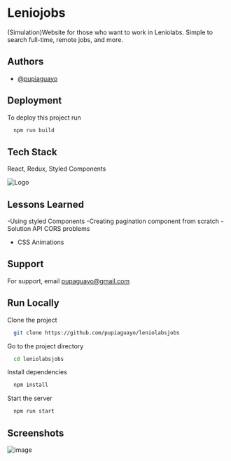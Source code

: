 
# Leniojobs

(Simulation)Website for those who want to work in Leniolabs. Simple to search full-time, remote jobs, and more.

## Authors

- [@pupiaguayo](https://www.github.com/pupiaguayo)

  
## Deployment

To deploy this project run

```bash
  npm run build
```

    
## Tech Stack

React, Redux, Styled Components

  
![Logo](https://i.ibb.co/StBB1Lb/leniologo.png)

    
## Lessons Learned

 -Using styled Components
 -Creating pagination component from scratch
 -Solution API CORS problems
- CSS Animations
  
## Support

For support, email pupaguayo@gmail.com

  
## Run Locally

Clone the project

```bash
  git clone https://github.com/pupiaguayo/leniolabsjobs
```

Go to the project directory

```bash
  cd leniolabsjobs
```

Install dependencies

```bash
  npm install
```

Start the server

```bash
  npm run start
```

  
## Screenshots
![image](https://user-images.githubusercontent.com/67393038/120259198-df619100-c269-11eb-8019-43ecd1b858b5.png)
